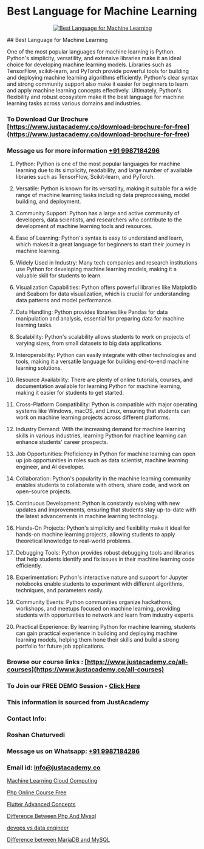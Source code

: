 # Best Language for Machine Learning

<p align="center">
  <a href="https://justacademy.co/course-detail/machine-learning">
    <img src="https://justacademy.co/storage2/course_image/1709713428_course_image.webp" alt="Best Language for Machine Learning">
  </a>
</p>
## Best Language for Machine Learning

One of the most popular languages for machine learning is Python. Python's simplicity, versatility, and extensive libraries make it an ideal choice for developing machine learning models. Libraries such as TensorFlow, scikit-learn, and PyTorch provide powerful tools for building and deploying machine learning algorithms efficiently. Python's clear syntax and strong community support also make it easier for beginners to learn and apply machine learning concepts effectively. Ultimately, Python's flexibility and robust ecosystem make it the best language for machine learning tasks across various domains and industries.
### To Download Our Brochure [https://www.justacademy.co/download-brochure-for-free](https://www.justacademy.co/download-brochure-for-free)
### Message us for more information [+91 9987184296](https://api.whatsapp.com/send?phone=919987184296)
1) Python: Python is one of the most popular languages for machine learning due to its simplicity, readability, and large number of available libraries such as TensorFlow, Scikit-learn, and PyTorch.

2) Versatile: Python is known for its versatility, making it suitable for a wide range of machine learning tasks including data preprocessing, model building, and deployment.

3) Community Support: Python has a large and active community of developers, data scientists, and researchers who contribute to the development of machine learning tools and resources.

4) Ease of Learning: Python's syntax is easy to understand and learn, which makes it a great language for beginners to start their journey in machine learning.

5) Widely Used in Industry: Many tech companies and research institutions use Python for developing machine learning models, making it a valuable skill for students to learn.

6) Visualization Capabilities: Python offers powerful libraries like Matplotlib and Seaborn for data visualization, which is crucial for understanding data patterns and model performance.

7) Data Handling: Python provides libraries like Pandas for data manipulation and analysis, essential for preparing data for machine learning tasks.

8) Scalability: Python's scalability allows students to work on projects of varying sizes, from small datasets to big data applications.

9) Interoperability: Python can easily integrate with other technologies and tools, making it a versatile language for building end-to-end machine learning solutions.

10) Resource Availability: There are plenty of online tutorials, courses, and documentation available for learning Python for machine learning, making it easier for students to get started.

11) Cross-Platform Compatibility: Python is compatible with major operating systems like Windows, macOS, and Linux, ensuring that students can work on machine learning projects across different platforms.

12) Industry Demand: With the increasing demand for machine learning skills in various industries, learning Python for machine learning can enhance students' career prospects.

13) Job Opportunities: Proficiency in Python for machine learning can open up job opportunities in roles such as data scientist, machine learning engineer, and AI developer.

14) Collaboration: Python's popularity in the machine learning community enables students to collaborate with others, share code, and work on open-source projects.

15) Continuous Development: Python is constantly evolving with new updates and improvements, ensuring that students stay up-to-date with the latest advancements in machine learning technology.

16) Hands-On Projects: Python's simplicity and flexibility make it ideal for hands-on machine learning projects, allowing students to apply theoretical knowledge to real-world problems.

17) Debugging Tools: Python provides robust debugging tools and libraries that help students identify and fix issues in their machine learning code efficiently.

18) Experimentation: Python's interactive nature and support for Jupyter notebooks enable students to experiment with different algorithms, techniques, and parameters easily.

19) Community Events: Python communities organize hackathons, workshops, and meetups focused on machine learning, providing students with opportunities to network and learn from industry experts.

20) Practical Experience: By learning Python for machine learning, students can gain practical experience in building and deploying machine learning models, helping them hone their skills and build a strong portfolio for future job applications.

### Browse our course links : [https://www.justacademy.co/all-courses](https://www.justacademy.co/all-courses) 
### To Join our FREE DEMO Session - [Click Here](https://www.justacademy.co/register-for-course-demo)


### This information is sourced from JustAcademy
### Contact Info:
### Roshan Chaturvedi
### Message us on Whatsapp: [+91 9987184296](https://api.whatsapp.com/send?phone=919987184296)
### Email id: [info@justacademy.co](mailto:info@justacademy.co)
                
[Machine Learning Cloud Computing](https://www.linkedin.com/pulse/machine-learning-cloud-computing-justacademy-thane-g7ifc?trackingId=o%2FLu5gDhkNRtkU%2Fs%2F4yL3g%3D%3D&lipi=urn%3Ali%3Apage%3Ad_flagship3_company_admin%3BrywBFcmPR%2Fa2AS7mF8zFDQ%3D%3D)

[Php Online Course Free](https://www.linkedin.com/pulse/php-online-course-free-justacademy-ahmedabad-vxnie?trackingId=%2BvBasxLDvllT%2FovGX%2FBIOQ%3D%3D&lipi=urn%3Ali%3Apage%3Ad_flagship3_company_admin%3BsgxkE5t4R9iHWE9515x%2Fgw%3D%3D)

[Flutter Advanced Concepts](https://medium.com/@mahi3106/flutter-advanced-concepts-6134373033b1)

[Difference Between Php And Mysql](https://medium.com/@roneet705/difference-between-php-and-mysql-d3fc74f6da1f)

[devops vs data engineer](https://justacademyin.github.io/justacademy/devops-vs-data-engineer)

[Difference between MariaDB and MySQL](https://justacademyin.github.io/justacademy/difference-between-mariadb-and-mysql)

